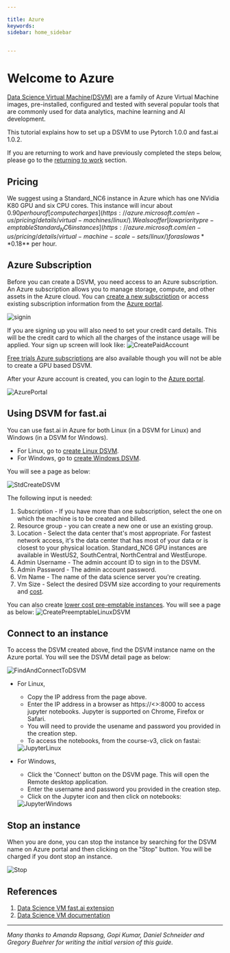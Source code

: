 ```yaml
---

title: Azure
keywords: 
sidebar: home_sidebar


---
```

# Welcome to Azure

[Data Science Virtual Machine(DSVM)](https://azure.microsoft.com/en-us/services/virtual-machines/data-science-virtual-machines/) are a family of Azure Virtual Machine images, pre-installed, configured and tested with several popular tools that are commonly used for data analytics, machine learning and AI development. 

This tutorial explains how to set up a DSVM to use Pytorch 1.0.0 and fast.ai 1.0.2.

If you are returning to work and have previously completed the steps below, please go to the [returning to work](http://course-v3.fast.ai/update_azure.html) section.

## Pricing
We suggest using a Standard_NC6 instance in Azure which has one NVidia K80 GPU and six CPU cores. This instance will incur about $0.90 per hour of [compute charges](https://azure.microsoft.com/en-us/pricing/details/virtual-machines/linux/). We also offer [low priority pre-emptable Standard_NC6 instances](https://azure.microsoft.com/en-us/pricing/details/virtual-machine-scale-sets/linux/) for as low as **$0.18** per hour.

## Azure Subscription

Before you can create a DSVM, you need access to an Azure subscription. An Azure subscription allows you to manage storage, compute, and other assets in the Azure cloud. You can [create a new subscription](https://azure.microsoft.com/en-us/pricing/purchase-options/pay-as-you-go/) or access existing subscription information from the [Azure portal](https://portal.azure.com/).

<img alt="signin" src="/images/azure/Signin.png" class="screenshot">

If you are signing up you will also need to set your credit card details. This will be the credit card to which all the charges of the instance usage will be applied. Your sign up screen will look like:
<img alt="CreatePaidAccount" src="/images/azure/CreatePaidAccount.png" class="screenshot">


[Free trials Azure subscriptions](https://azure.microsoft.com/free) are also available though you will not be able to create a GPU based DSVM.

After your Azure account is created, you can login to the [Azure portal](https://portal.azure.com/).

<img alt="AzurePortal" src="/images/azure/AzurePortal.png" class="screenshot">


## Using DSVM for fast.ai

You can use fast.ai in Azure for both Linux (in a DSVM for Linux) and Windows (in a DSVM for Windows).

* For Linux, go to [create Linux DSVM](http://aka.ms/dsvm/fastai).
* For Windows, go to [create Windows DSVM](http://aka.ms/dsvm/fastai/windows).
 
You will see a page as below:

<img alt="StdCreateDSVM" src="/images/azure/StdCreateDSVM.png" class="screenshot">

The following input is needed:

1. Subscription - If you have more than one subscription, select the one on which the machine is to be created and billed.
2. Resource group - you can create a new one or use an existing group.
3. Location - Select the data center that's most appropriate. For fastest network access, it's the data center that has most of your data or is closest to your physical location. Standard_NC6 GPU instances are available in WestUS2, SouthCentral, NorthCentral and WestEurope.
4. Admin Username - The admin account ID to sign in to the DSVM.
5. Admin Password - The admin account password.
6. Vm Name - The name of the data science server you're creating.
7. Vm Size - Select the desired DSVM size according to your requirements and [cost](https://azure.microsoft.com/en-us/pricing/details/virtual-machines/linux/).

You can also create [lower cost pre-emptable instances](http://aka.ms/dsvm/fastai4cheap).
You will see a page as below:
<img alt="CreatePreemptableLinuxDSVM" src="/images/azure/CreatePreemptableLinuxDSVM.png" class="screenshot">


## Connect to an instance

To access the DSVM created above, find the DSVM instance name on the Azure portal. You will see the DSVM detail page as below:

<img alt="FindAndConnectToDSVM" src="/images/azure/FindAndConnectToDSVM.png" class="screenshot">
 
* For Linux,
	* Copy the IP address from the page above.
	* Enter the IP address in a browser as https://<<ip address>>:8000 to access jupyter notebooks. Jupyter is supported on Chrome, Firefox or Safari.
	* You will need to provide the usename and password you provided in the creation step.
	* To access the notebooks, from the course-v3, click on fastai:

	<img alt="JupyterLinux" src="/images/azure/JupyterLinux.png" class="screenshot">

* For Windows,
	* Click the 'Connect' button on the DSVM page. This will open the Remote desktop application.
	* Enter the username and password you provided in the creation step.
	* Click on the Jupyter icon and then click on notebooks:

	<img alt="JupyterWindows" src="/images/azure/JupyterWindows.png" class="screenshot">

## Stop an instance
When you are done, you can stop the instance by searching for the DSVM name on Azure portal and then clicking on the "Stop" button. You will be charged if you dont stop an instance.

<img alt="Stop" src="/images/azure/Stop.png" class="screenshot">


## References
1. [Data Science VM fast.ai extension](https://github.com/Azure/DataScienceVM/tree/master/Extensions/fastaiv1)
1. [Data Science VM documentation](http://aka.ms/dsvmdoc)

---

*Many thanks to Amanda Rapsang, Gopi Kumar, Daniel Schneider and Gregory Buehrer for writing the initial version of this guide.*
